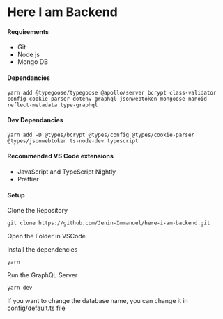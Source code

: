 # Here I am Backend

#### Requirements

- Git
- Node js
- Mongo DB

#### Dependancies

```
yarn add @typegoose/typegoose @apollo/server bcrypt class-validator config cookie-parser dotenv graphql jsonwebtoken mongoose nanoid reflect-metadata type-graphql
```

#### Dev Dependancies

```
yarn add -D @types/bcrypt @types/config @types/cookie-parser @types/jsonwebtoken ts-node-dev typescript
```

#### Recommended VS Code extensions
- JavaScript and TypeScript Nightly
- Prettier

#### Setup 

Clone the Repository
```
git clone https://github.com/Jenin-Immanuel/here-i-am-backend.git
```

Open the Folder in VSCode
<br>

Install the dependencies
```
yarn
```

Run the GraphQL Server
```
yarn dev
```

If you want to change the database name, you can change it in config/default.ts file
